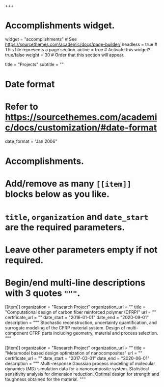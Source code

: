 +++
# Accomplishments widget.
widget = "accomplishments"  # See https://sourcethemes.com/academic/docs/page-builder/
headless = true  # This file represents a page section.
active = true  # Activate this widget? true/false
weight = 30  # Order that this section will appear.

title = "Projects"
subtitle = ""

# Date format
#   Refer to https://sourcethemes.com/academic/docs/customization/#date-format
date_format = "Jan 2006"

# Accomplishments.
#   Add/remove as many `[[item]]` blocks below as you like.
#   `title`, `organization` and `date_start` are the required parameters.
#   Leave other parameters empty if not required.
#   Begin/end multi-line descriptions with 3 quotes `"""`.

[[item]]
  organization = "Research Project"
  organization_url = ""
  title = "Computational design of carbon fiber reinforced polymer (CFRP)"
  url = ""
  certificate_url = ""
  date_start = "2016-01-01"
  date_end = "2020-09-01"
  description = """
  Stochastic reconstruction, uncertainty quantification, and surrogate modeling of the CFRP material system. Design of multi-component CFRP parts including geometry, material and process selection.
  """

[[item]]
  organization = "Research Project"
  organization_url = ""
  title = "Metamodel based design optimization of nanocomposites"
  url = ""
  certificate_url = ""
  date_start = "2017-03-01"
  date_end = "2020-06-01"
  description = """
  Multi-response Gaussian process modeling of molecular dynamics (MD) simulation data for a nanocomposite system. Statistical sensitivity analysis for dimension reduction. Optimal design for strength and toughness obtained for the material.
  """
